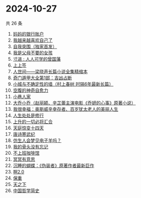 # 2024-10-27

共 26 条

<!-- BEGIN WEREAD -->
<!-- 最后更新时间 2024-10-27 17:14:18 +0800 -->
1. [妈妈的银行账户](https://weread.qq.com/web/bookDetail/02e32c30813ab943bg011fdd)
1. [我越来越喜欢自己了](https://weread.qq.com/web/bookDetail/b8032ba0813ab94abg016b23)
1. [自我突围（独家首发）](https://weread.qq.com/web/bookDetail/09f329e0813ab94bfg01365c)
1. [我是父母不要的女孩](https://weread.qq.com/web/bookDetail/c70329d0813ab93d6g0178c6)
1. [寸进 : 人人可学的曾国藩](https://weread.qq.com/web/bookDetail/9c9325c0813ab944dg0142a2)
1. [上上签](https://weread.qq.com/web/bookDetail/61f326f0813ab814bg0109ab)
1. [人世间——梁晓声长篇小说全集精缩本](https://weread.qq.com/web/bookDetail/cc032540813ab93c7g012642)
1. [奇门遁甲大全第1部：吉凶占断](https://weread.qq.com/web/bookDetail/f3b32f70813ab92a3g015a99)
1. [小城与不确定性的墙（村上春树 时隔6年最新长篇）](https://weread.qq.com/web/bookDetail/93132e10813ab947fg011bc1)
1. [空腹的神奇自愈力](https://weread.qq.com/web/bookDetail/38232ef0813ab8bd6g016b5b)
1. [小巷人家](https://weread.qq.com/web/bookDetail/41532d00813ab79b6g010ac3)
1. [大乔小乔（赵丽颖、辛芷蕾主演电影《乔妍的心事》原著小说）](https://weread.qq.com/web/bookDetail/a7e32630813ab93c2g0114f5)
1. [我很幸福：奥斯威辛幸存者、百岁犹太老人的美丽人生](https://weread.qq.com/web/bookDetail/08c32d50813ab726cg0100cd)
1. [人生处处是修行](https://weread.qq.com/web/bookDetail/00932850720799b2009c8cc)
1. [上升的一切必将汇合](https://weread.qq.com/web/bookDetail/94932900813ab6f81g0132f2)
1. [天庭惊变十四天](https://weread.qq.com/web/bookDetail/edc32c00813ab9465g015f15)
1. [唐诗寒武纪](https://weread.qq.com/web/bookDetail/03a32570813ab794ag017aac)
1. [仿生人会梦见电子羊吗？](https://weread.qq.com/web/bookDetail/44c32630813ab9467g0154e0)
1. [我的骨头没有忘记](https://weread.qq.com/web/bookDetail/70232c00813ab944dg010f7a)
1. [不上班咖啡馆](https://weread.qq.com/web/bookDetail/e23322d0813ab944dg017b71)
1. [冥冥有意思](https://weread.qq.com/web/bookDetail/13632190813ab93c6g0188e0)
1. [沉睡的蝴蝶：《伪装者》原著作者最新巨作](https://weread.qq.com/web/bookDetail/e5532ae0813ab9472g013d9b)
1. [啊2.0](https://weread.qq.com/web/bookDetail/b303225072012563b300eac)
1. [保重](https://weread.qq.com/web/bookDetail/35a32880813ab7295g0177de)
1. [天之下](https://weread.qq.com/web/bookDetail/4de326a0721770aa4de95f4)
1. [中国哲学简史](https://weread.qq.com/web/bookDetail/549325305e38395491a289f)
<!-- END WEREAD -->